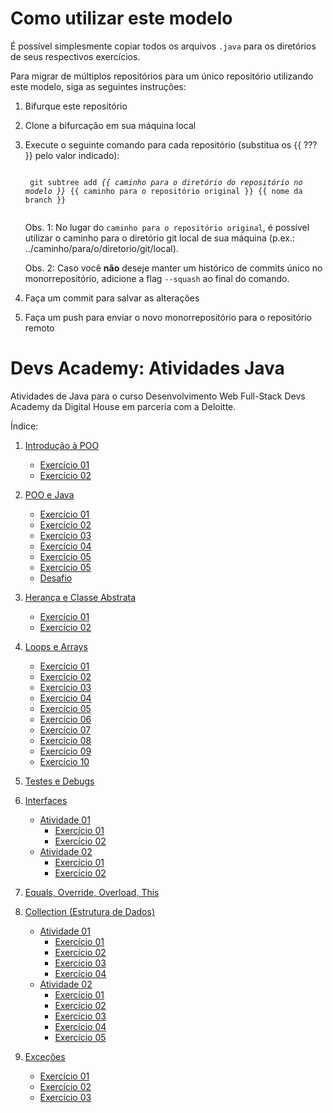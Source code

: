# Como utilizar este modelo

É possível simplesmente copiar todos os arquivos `.java` para os diretórios de seus respectivos exercícios.

Para migrar de múltiplos repositórios para um único repositório utilizando este modelo, siga as seguintes instruções:

1. Bifurque este repositório

2. Clone a bifurcação em sua máquina local

3. Execute o seguinte comando para cada repositório (substitua os {{ ??? }} pelo valor indicado):
    <pre><code>
    git subtree add <i>{{ caminho para o diretório do repositório no modelo }}</i> {{ caminho para o repositório original }} {{ nome da branch }}
    </code></pre>

    Obs. 1: No lugar do `caminho para o repositório original`, é possível utilizar o caminho para o diretório git local de sua máquina (p.ex.: ../caminho/para/o/diretorio/git/local).

    Obs. 2: Caso você **não** deseje manter um histórico de commits único no monorrepositório, adicione a flag `--squash` ao final do comando.

4. Faça um commit para salvar as alterações

5. Faça um push para enviar o novo monorrepositório para o repositório remoto

# Devs Academy: Atividades Java
Atividades de Java para o curso Desenvolvimento Web Full-Stack Devs Academy da Digital House em parceria com a Deloitte.

Índice:

1. [Introdução à POO](src/_01_introducao_a_poo)
    - [Exercício 01](src/_01_introducao_a_poo/exercicio_01)
    - [Exercício 02](src/_01_introducao_a_poo/exercicio_02)

2. [POO e Java](rc/_02_poo_e_java)
    - [Exercício 01](src/_02_poo_e_java/exercicio_01)
    - [Exercício 02](/src/_02_poo_e_java/exercicio_02)
    - [Exercício 03](src/_02_poo_e_java/exercicio_03)
    - [Exercício 04](src/_02_poo_e_java/exercicio_04)
    - [Exercício 05](src/_02_poo_e_java/exercicio_05)
    - [Exercício 05](src/_02_poo_e_java/exercicio_05)
    - [Desafio](src/_02_poo_e_java/desafio)

3. [Herança e Classe Abstrata](src/_03_heranca_e_classe_abstrata)
    - [Exercício 01](src/_03_heranca_e_classe_abstrata/exercicio_01)
    - [Exercício 02](src/_03_heranca_e_classe_abstrata/exercicio_02)

4. [Loops e Arrays](src/_04_loops_e_arrays)
    - [Exercício 01](src/_04_loops_e_arrays/exercicio_01)
    - [Exercício 02](src/_04_loops_e_arrays/exercicio_02)
    - [Exercício 03](src/_04_loops_e_arrays/exercicio_03)
    - [Exercício 04](src/_04_loops_e_arrays/exercicio_04)
    - [Exercício 05](/src/_04_loops_e_arrays/exercicio_05)
    - [Exercício 06](src/_04_loops_e_arrays/exercicio_06)
    - [Exercício 07](src/_04_loops_e_arrays/exercicio_07)
    - [Exercício 08](src/_04_loops_e_arrays/exercicio_08)
    - [Exercício 09](src/_04_loops_e_arrays/exercicio_09)
    - [Exercício 10](src/_04_loops_e_arrays/exercicio_10)

5. [Testes e Debugs](src/_05_testes_e_debugs)

6. [Interfaces](src/_06_interfaces)
    - [Atividade 01](src/_06_interfaces/atividade_01)
      - [Exercício 01](src/_06_interfaces/atividade_01/exercicio_01)
      - [Exercício 02](src/_06_interfaces/atividade_01/exercicio_02)
    - [Atividade 02](src/_06_interfaces/atividade_02)
      - [Exercício 01](src/_06_interfaces/atividade_02/exercicio_01)
      - [Exercício 02](src/_06_interfaces/atividade_02/exercicio_02)

7. [Equals, Override, Overload, This](sc/_07_equals_override_overload_this)

8. [Collection (Estrutura de Dados)](src/_08_collection_estrutura_de_dados)
    - [Atividade 01](src/_08_collection_estrutura_de_dados/atividade_01)
      - [Exercício 01](src/_08_collection_estrutura_de_dados/atividade_01/exercicio_01)
      - [Exercício 02](src/_08_collection_estrutura_de_dados/atividade_01/exercicio_02)
      - [Exercício 03](src/_08_collection_estrutura_de_dados/atividade_01/exercicio_03)
      - [Exercício 04](src/_08_collection_estrutura_de_dados/atividade_01/exercicio_04)
    - [Atividade 02](src/_08_collection_estrutura_de_dados/atividade_02)
      - [Exercício 01](src/_08_collection_estrutura_de_dados/atividade_02/exercicio_01)
      - [Exercício 02](src/_08_collection_estrutura_de_dados/atividade_02/exercicio_02)
      - [Exercício 03](src/_08_collection_estrutura_de_dados/atividade_02/exercicio_03)
      - [Exercício 04](src/_08_collection_estrutura_de_dados/atividade_02/exercicio_04)
      - [Exercício 05](src/_08_collection_estrutura_de_dados/atividade_02/exercicio_05)
 
9. [Exceções](src/_09_excecoes)
    - [Exercício 01](src/_09_excecoes/exercicio_01)
    - [Exercício 02](src/_09_excecoes/exercicio_02)
    - [Exercício 03](src/_09_excecoes/exercicio_03)
